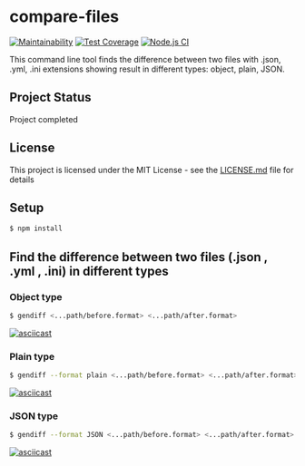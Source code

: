 # compare-files

[![Maintainability](https://api.codeclimate.com/v1/badges/10643b4e8cab7c753520/maintainability)](https://codeclimate.com/github/alexrunfire/frontend-project-lvl2/maintainability)
[![Test Coverage](https://api.codeclimate.com/v1/badges/10643b4e8cab7c753520/test_coverage)](https://codeclimate.com/github/alexrunfire/frontend-project-lvl2/test_coverage)
[![Node.js CI](https://github.com/alexrunfire/frontend-project-lvl2/workflows/Node.js%20CI/badge.svg?branch=master)](https://github.com/alexrunfire/frontend-project-lvl2/actions)

This command line tool finds the difference between two files with .json, .yml, .ini extensions showing result in different types: object, plain, JSON.

## Project Status
Project completed

## License
This project is licensed under the MIT License - see the [LICENSE.md](LICENSE.md) file for details

## Setup

```sh
$ npm install
```

## Find the difference between two files (.json , .yml , .ini) in different types

### Object type

```sh
$ gendiff <...path/before.format> <...path/after.format>
```

[![asciicast](https://asciinema.org/a/GmQCS2mD1jnEpTKnspR2Vks5P.svg)](https://asciinema.org/a/GmQCS2mD1jnEpTKnspR2Vks5P)

### Plain type

```sh
$ gendiff --format plain <...path/before.format> <...path/after.format>
```

[![asciicast](https://asciinema.org/a/F3irw437AbZ93tmU2sJZmeADF.svg)](https://asciinema.org/a/F3irw437AbZ93tmU2sJZmeADF)

### JSON type

```sh
$ gendiff --format JSON <...path/before.format> <...path/after.format>
```

[![asciicast](https://asciinema.org/a/hfiR9z5o0z2OWFFi6yZmhHLc6.svg)](https://asciinema.org/a/hfiR9z5o0z2OWFFi6yZmhHLc6)
